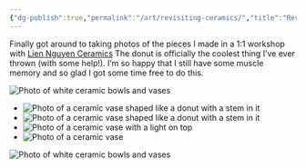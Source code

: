 ```yaml
---
{"dg-publish":true,"permalink":"/art/revisiting-ceramics/","title":"Revisiting ceramics","tags":["art","ceramics"],"noteIcon":"","created":"2023-01-29"}
---
```



Finally got around to taking photos of the pieces I made in a 1:1 workshop with [Lien Nguyen Ceramics](https://liennguyenceramics.com/) The donut is officially the coolest thing I’ve ever thrown (with some help!). I’m so happy that I still have some muscle memory and so glad I got some time free to do this.

<img src="assets/ceramics6.jpeg" alt="Photo of white ceramic bowls and vases" class="superwide">

<ul class="two-col-gallery superwide">
<li><img src="assets/ceramics1.jpeg" alt="Photo of a ceramic vase shaped like a donut with a stem in it"></li>
<li><img src="assets/ceramics2.jpeg" alt="Photo of a ceramic vase shaped like a donut with a stem in it"></li>
<li><img src="assets/ceramics3.jpeg" alt="Photo of a ceramic vase with a light on top"></li>
<li><img src="assets/ceramics4.jpeg" alt="Photo of a ceramic vase"></li>
</ul>

![Photo of white ceramic bowls and vases](/img/user/assets/ceramics5.jpeg)
